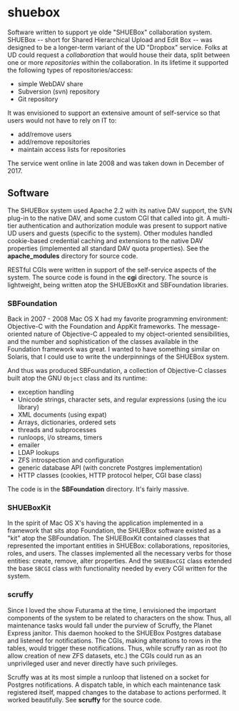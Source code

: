 # shuebox

Software written to support ye olde "SHUEBox" collaboration system.  SHUEBox -- short for Shared Hierarchical Upload and Edit Box -- was designed to be a longer-term variant of the UD "Dropbox" service.  Folks at UD could request a _collaboration_ that would house their data, split between one or more _repositories_ within the collaboration.  In its lifetime it supported the following types of repositories/access:

- simple WebDAV share
- Subversion (svn) repository
- Git repository

It was envisioned to support an extensive amount of self-service so that users would not have to rely on IT to:

- add/remove users
- add/remove repositories
- maintain access lists for repositories

The service went online in late 2008 and was taken down in December of 2017.

## Software

The SHUEBox system used Apache 2.2 with its native DAV support, the SVN plug-in to the native DAV, and some custom CGI that called into git.  A multi-tier authentication and authorization module was present to support native UD users and guests (specific to the system).  Other modules handled cookie-based credential caching and extensions to the native DAV properties (implemented all standard DAV quota properties).  See the __apache_modules__ directory for source code.

RESTful CGIs were written in support of the self-service aspects of the system.  The source code is found in the __cgi__ directory.  The source is lightweight, being written atop the SHUEBoxKit and SBFoundation libraries.

### SBFoundation

Back in 2007 - 2008 Mac OS X had my favorite programming environment:  Objective-C with the Foundation and AppKit frameworks.  The message-oriented nature of Objective-C appealed to my object-oriented sensibilities, and the number and sophistication of the classes available in the Foundation framework was great.  I wanted to have something similar on Solaris, that I could use to write the underpinnings of the SHUEBox system.

And thus was produced SBFoundation, a collection of Objective-C classes built atop the GNU `Object` class and its runtime:

- exception handling
- Unicode strings, character sets, and regular expressions (using the icu library)
- XML documents (using expat)
- Arrays, dictionaries, ordered sets
- threads and subprocesses
- runloops, i/o streams, timers
- emailer
- LDAP lookups
- ZFS introspection and configuration
- generic database API (with concrete Postgres implementation)
- HTTP classes (cookies, HTTP protocol helper, CGI base class)

The code is in the __SBFoundation__ directory.  It's fairly massive.

### SHUEBoxKit

In the spirit of Mac OS X's having the application implemented in a framework that sits atop Foundation, the SHUEBox software existed as a "kit" atop the SBFoundation.  The SHUEBoxKit contained classes that represented the important entities in SHUEBox:  collaborations, repositories, roles, and users.  The classes implemented all the necessary verbs for those entities:  create, remove, alter properties.  And the `SHUEBoxCGI` class extended the base `SBCGI` class with functionality needed by every CGI written for the system.

### scruffy

Since I loved the show Futurama at the time, I envisioned the important components of the system to be related to characters on the show.  Thus, all maintenance tasks would fall under the purview of Scruffy, the Planet Express janitor.  This daemon hooked to the SHUEBox Postgres database and listened for notifications.  The CGIs, making alterations to rows in the tables, would trigger these notifications.  Thus, while scruffy ran as root (to allow creation of new ZFS datasets, etc.) the CGIs could run as an unprivileged user and never directly have such privileges.

Scruffy was at its most simple a runloop that listened on a socket for Postgres notifications.  A dispatch table, in which each maintenance task registered itself, mapped changes to the database to actions performed.  It worked beautifully.  See __scruffy__ for the source code.

